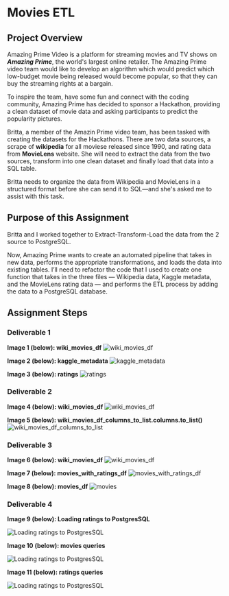 # Movies ETL

## Project Overview
Amazing Prime Video is a platform for streaming movies and TV shows on ***Amazing Prime***, the world's largest online retailer. The Amazing Prime video team would like to develop an algorithm which would predict which low-budget movie being released would become popular, so that they can buy the streaming rights at a bargain. 

To inspire the team, have some fun and connect with the coding community, Amazing Prime has decided to sponsor a Hackathon, providing a clean dataset of movie data and asking participants to predict the popularity pictures. 

Britta, a member of the Amazin Prime video team, has been tasked with creating the datasets for the Hackathons. There are two data sources, a scrape of **wikipedia** for all moviese released since 1990, and rating data from **MovieLens** website.
She will need to extract the data from the two sources, transform into one clean dataset and finally load that data into a SQL table.

Britta needs to organize the data from Wikipedia and MovieLens in a structured format before she can send it to SQL—and she's asked me to assist with this task.

## Purpose of this Assignment

Britta and I worked together to Extract-Transform-Load the data from the 2 source to PostgreSQL.

Now, Amazing Prime wants to create an automated pipeline that takes in new data, performs the appropriate transformations, and loads the data into existing tables. I’ll need to refactor the code that I used to create one function that takes in the three files — Wikipedia data, Kaggle metadata, and the MovieLens rating data — and performs the ETL process by adding the data to a PostgreSQL database.

## Assignment Steps

### Deliverable 1



**Image 1 (below): wiki_movies_df**
![wiki_movies_df](./Resources/Deliverable1_wiki_movies_df.png)

**Image 2 (below): kaggle_metadata**
![kaggle_metadata](./Resources/Deliverable1_kaggle_metadata.png)

**Image 3 (below): ratings**
![ratings](./Resources/Deliverable1_ratings.png)




### Deliverable 2

**Image 4 (below): wiki_movies_df**
![wiki_movies_df](./Resources/Deliverable2_wiki_movies_df.png)


**Image 5 (below): wiki_movies_df_columns_to_list.columns.to_list()**
![wiki_movies_df_columns_to_list](./Resources/Deliverable2_wiki_movies_df_columns_to_list.png)





### Deliverable 3

**Image 6 (below): wiki_movies_df**
![wiki_movies_df](./Resources/Deliverable3_wiki_movies_df.png)

**Image 7 (below): movies_with_ratings_df**
![movies_with_ratings_df](./Resources/Deliverable3_movies_with_ratings_df.png)

**Image 8 (below): movies_df**
![movies](./Resources/Deliverable3_movies_df.png)




### Deliverable 4

**Image 9 (below): Loading ratings to PostgresSQL**

![Loading ratings to PostgresSQL](./Resources/Deliverable4_loading_ratings_to_SQL.PNG)


**Image 10 (below): movies queries**

![Loading ratings to PostgresSQL](./Resources/movies_query.png)

**Image 11 (below): ratings queries**

![Loading ratings to PostgresSQL](./Resources/ratings_query.png)